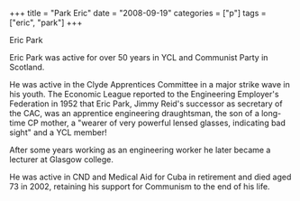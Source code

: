 +++
title = "Park Eric"
date = "2008-09-19"
categories = ["p"]
tags = ["eric", "park"]
+++

Eric Park

Eric Park was active for over 50 years in YCL and Communist Party in Scotland.

He was active in the Clyde Apprentices Committee in a major strike wave in his youth. The Economic League reported to the Engineering Employer's Federation in 1952 that Eric Park, Jimmy Reid's successor as secretary of the CAC, was an apprentice engineering draughtsman, the son of a long-time CP mother, a "wearer of very powerful lensed glasses, indicating bad sight" and a YCL member!

After some years working as an engineering worker he later became a lecturer at Glasgow college.

He was active in CND and Medical Aid for Cuba in retirement and died aged 73 in 2002, retaining his support for Communism to the end of his life.
